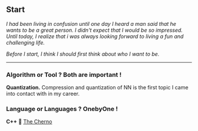 ## Start

*I had been living in confusion until one day I heard a man said that he wants to be a great person. I didn't expect that I would be so impressed. Until today, I realize that i was always looking forward to living a fun and challenging life.*

*Before I start, I think I should first think about who I want to be.*

---

### Algorithm or Tool ? Both are important !

**Quantization.** Compression and quantization of NN is the first topic I came into contact with in my career.

### Language or Languages ? OnebyOne !

**C++** :smiling_face_with_three_hearts: [The Cherno](https://www.youtube.com/@TheCherno)

